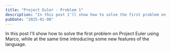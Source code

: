 ```yaml
---
title: "Project Euler - Problem 1"
description: "In this post I'll show how to solve the first problem on Project Euler using Marco, while at the same time introducing some new features of the language."
pubDate: "2025-01-08"
---
```


In this post I'll show how to solve the first problem on Project Euler using Marco, while at the same time introducing some new features of the language.
